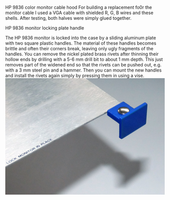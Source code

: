 HP 9836 color monitor cable hood
For building a replacement fo0r the monitor cable I used a VGA cable with shielded R, G, B wires and these shells.
After testing, both halves were simply glued together.

HP 9836 monitor locking plate handle

The HP 9836 monitor is locked into the case by a sliding aluminum plate with two square plastic handles.
The material of these handles becomes brittle and often their corners break, leaving only ugly fragments of the handles.
You can remove the nickel plated brass rivets after thinning their hollow ends by drilling with a 5-6 mm drill bit to about 1 mm depth.
This just removes part of the widened end so that the rivets can be pushed out, e.g. with a 3 mm steel pin and a hammer.
Then you can mount the new handles and install the rivets again simply by pressing them in using a vise.
<img src="Monitor-Locking-Handle.jpg"/>
